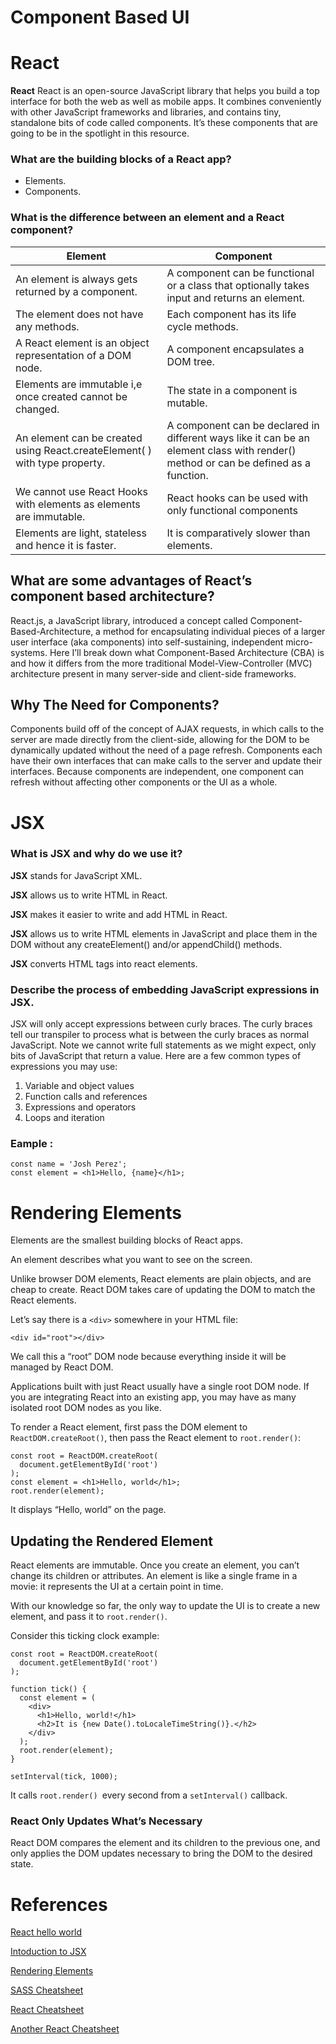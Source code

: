 # Component Based UI


# React 

**React** React is an open-source JavaScript library that helps you build a top interface for both the web as well as mobile apps. It combines conveniently with other JavaScript frameworks and libraries, and contains tiny, standalone bits of code called components. It’s these components that are going to be in the spotlight in this resource.

### What are the building blocks of a React app?

- Elements.
- Components.

### What is the difference between an element and a React component?

| Element                                                                    | Component                                                                                                                            |
|----------------------------------------------------------------------------|--------------------------------------------------------------------------------------------------------------------------------------|
| An element is always gets returned by a component.                         | A component can be functional or a class that optionally takes input and returns an element.                                         |
| The element does not have any methods.                                     | Each component has its life cycle methods.                                                                                           |
| A React element is an object representation of a DOM node.                 | A component encapsulates a DOM tree.                                                                                                 |
| Elements are immutable i,e once created cannot be changed.                 | The state in a component is mutable.                                                                                                 |
| An element can be created using React.createElement( ) with type property. | A component can be declared in different ways like it can be an element class with render() method or can be defined as a function.  |
| We cannot use React Hooks with elements as elements are immutable.         | React hooks can be used with only functional components                                                                              |
| Elements are light, stateless and hence it is faster.                      | It is comparatively slower than elements.                                                                                            |


## What are some advantages of React’s component based architecture?

 React.js, a JavaScript library, introduced a concept called Component-Based-Architecture, a method for encapsulating individual pieces of a larger user interface (aka components) into self-sustaining, independent micro-systems. Here I’ll break down what Component-Based Architecture (CBA) is and how it differs from the more traditional Model-View-Controller (MVC) architecture present in many server-side and client-side frameworks.

## Why The Need for Components?

Components build off of the concept of AJAX requests, in which calls to the server are made directly from the client-side, allowing for the DOM to be dynamically updated without the need of a page refresh. Components each have their own interfaces that can make calls to the server and update their interfaces. Because components are independent, one component can refresh without affecting other components or the UI as a whole.
# JSX

### What is JSX and why do we use it?

**JSX** stands for JavaScript XML.

**JSX** allows us to write HTML in React.

**JSX** makes it easier to write and add HTML in React.

**JSX** allows us to write HTML elements in JavaScript and place them in the DOM without any createElement()  and/or appendChild() methods.

**JSX** converts HTML tags into react elements.

### Describe the process of embedding JavaScript expressions in JSX.

JSX will only accept expressions between curly braces. The curly braces tell our transpiler to process what is between the curly braces as normal JavaScript. Note we cannot write full statements as we might expect, only bits of JavaScript that return a value. Here are a few common types of expressions you may use:

1. Variable and object values
2. Function calls and references
3. Expressions and operators
4. Loops and iteration

### Eample :

```
const name = 'Josh Perez';
const element = <h1>Hello, {name}</h1>;
```
# Rendering Elements

Elements are the smallest building blocks of React apps.

An element describes what you want to see on the screen.

Unlike browser DOM elements, React elements are plain objects, and are cheap to create. React DOM takes care of updating the DOM to match the React elements.

Let’s say there is a `<div>` somewhere in your HTML file:

```
<div id="root"></div>
```
We call this a “root” DOM node because everything inside it will be managed by React DOM.

Applications built with just React usually have a single root DOM node. If you are integrating React into an existing app, you may have as many isolated root DOM nodes as you like.

To render a React element, first pass the DOM element to `ReactDOM.createRoot()`, then pass the React element to `root.render()`:

```
const root = ReactDOM.createRoot(
  document.getElementById('root')
);
const element = <h1>Hello, world</h1>;
root.render(element);
```
It displays “Hello, world” on the page.

## Updating the Rendered Element

React elements are immutable. Once you create an element, you can’t change its children or attributes. An element is like a single frame in a movie: it represents the UI at a certain point in time.

With our knowledge so far, the only way to update the UI is to create a new element, and pass it to `root.render()`.

Consider this ticking clock example:

```
const root = ReactDOM.createRoot(
  document.getElementById('root')
);

function tick() {
  const element = (
    <div>
      <h1>Hello, world!</h1>
      <h2>It is {new Date().toLocaleTimeString()}.</h2>
    </div>
  );
  root.render(element);
}

setInterval(tick, 1000);
```

It calls `root.render() `every second from a `setInterval()` callback.

### React Only Updates What’s Necessary

React DOM compares the element and its children to the previous one, and only applies the DOM updates necessary to bring the DOM to the desired state.


# References

 [React hello world](https://reactjs.org/docs/hello-world.html)

 [Intoduction to JSX](https://reactjs.org/docs/introducing-jsx.html)

 [Rendering Elements](https://reactjs.org/docs/rendering-elements.html)

 [SASS Cheatsheet](https://devhints.io/sass)

 [React Cheatsheet](https://devhints.io/react)

 [Another React Cheatsheet](https://reactcheatsheet.com/)

 

